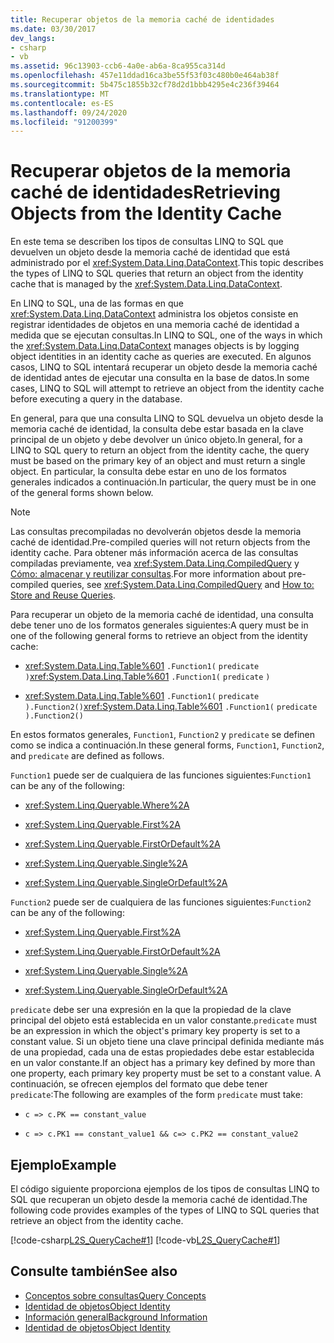 ```yaml
---
title: Recuperar objetos de la memoria caché de identidades
ms.date: 03/30/2017
dev_langs:
- csharp
- vb
ms.assetid: 96c13903-ccb6-4a0e-ab6a-8ca955ca314d
ms.openlocfilehash: 457e11ddad16ca3be55f53f03c480b0e464ab38f
ms.sourcegitcommit: 5b475c1855b32cf78d2d1bbb4295e4c236f39464
ms.translationtype: MT
ms.contentlocale: es-ES
ms.lasthandoff: 09/24/2020
ms.locfileid: "91200399"
---
```

# <a name="retrieving-objects-from-the-identity-cache"></a><span data-ttu-id="09869-102">Recuperar objetos de la memoria caché de identidades</span><span class="sxs-lookup"><span data-stu-id="09869-102">Retrieving Objects from the Identity Cache</span></span>

<span data-ttu-id="09869-103">En este tema se describen los tipos de consultas LINQ to SQL que devuelven un objeto desde la memoria caché de identidad que está administrado por el <xref:System.Data.Linq.DataContext>.</span><span class="sxs-lookup"><span data-stu-id="09869-103">This topic describes the types of LINQ to SQL queries that return an object from the identity cache that is managed by the <xref:System.Data.Linq.DataContext>.</span></span>  
  
 <span data-ttu-id="09869-104">En LINQ to SQL, una de las formas en que <xref:System.Data.Linq.DataContext> administra los objetos consiste en registrar identidades de objetos en una memoria caché de identidad a medida que se ejecutan consultas.</span><span class="sxs-lookup"><span data-stu-id="09869-104">In LINQ to SQL, one of the ways in which the <xref:System.Data.Linq.DataContext> manages objects is by logging object identities in an identity cache as queries are executed.</span></span> <span data-ttu-id="09869-105">En algunos casos, LINQ to SQL intentará recuperar un objeto desde la memoria caché de identidad antes de ejecutar una consulta en la base de datos.</span><span class="sxs-lookup"><span data-stu-id="09869-105">In some cases, LINQ to SQL will attempt to retrieve an object from the identity cache before executing a query in the database.</span></span>  
  
 <span data-ttu-id="09869-106">En general, para que una consulta LINQ to SQL devuelva un objeto desde la memoria caché de identidad, la consulta debe estar basada en la clave principal de un objeto y debe devolver un único objeto.</span><span class="sxs-lookup"><span data-stu-id="09869-106">In general, for a LINQ to SQL query to return an object from the identity cache, the query must be based on the primary key of an object and must return a single object.</span></span> <span data-ttu-id="09869-107">En particular, la consulta debe estar en uno de los formatos generales indicados a continuación.</span><span class="sxs-lookup"><span data-stu-id="09869-107">In particular, the query must be in one of the general forms shown below.</span></span>  
  
> [!NOTE]
> <span data-ttu-id="09869-108">Las consultas precompiladas no devolverán objetos desde la memoria caché de identidad.</span><span class="sxs-lookup"><span data-stu-id="09869-108">Pre-compiled queries will not return objects from the identity cache.</span></span> <span data-ttu-id="09869-109">Para obtener más información acerca de las consultas compiladas previamente, vea <xref:System.Data.Linq.CompiledQuery> y [Cómo: almacenar y reutilizar consultas](how-to-store-and-reuse-queries.md).</span><span class="sxs-lookup"><span data-stu-id="09869-109">For more information about pre-compiled queries, see <xref:System.Data.Linq.CompiledQuery> and [How to: Store and Reuse Queries](how-to-store-and-reuse-queries.md).</span></span>  
  
 <span data-ttu-id="09869-110">Para recuperar un objeto de la memoria caché de identidad, una consulta debe tener uno de los formatos generales siguientes:</span><span class="sxs-lookup"><span data-stu-id="09869-110">A query must be in one of the following general forms to retrieve an object from the identity cache:</span></span>  
  
- <span data-ttu-id="09869-111"><xref:System.Data.Linq.Table%601> `.Function1(` `predicate` `)`</span><span class="sxs-lookup"><span data-stu-id="09869-111"><xref:System.Data.Linq.Table%601> `.Function1(` `predicate` `)`</span></span>  
  
- <span data-ttu-id="09869-112"><xref:System.Data.Linq.Table%601> `.Function1(` `predicate` `).Function2()`</span><span class="sxs-lookup"><span data-stu-id="09869-112"><xref:System.Data.Linq.Table%601> `.Function1(` `predicate` `).Function2()`</span></span>  
  
 <span data-ttu-id="09869-113">En estos formatos generales, `Function1`, `Function2` y `predicate` se definen como se indica a continuación.</span><span class="sxs-lookup"><span data-stu-id="09869-113">In these general forms, `Function1`, `Function2`, and `predicate` are defined as follows.</span></span>  
  
 <span data-ttu-id="09869-114">`Function1` puede ser de cualquiera de las funciones siguientes:</span><span class="sxs-lookup"><span data-stu-id="09869-114">`Function1` can be any of the following:</span></span>  
  
- <xref:System.Linq.Queryable.Where%2A>  
  
- <xref:System.Linq.Queryable.First%2A>  
  
- <xref:System.Linq.Queryable.FirstOrDefault%2A>  
  
- <xref:System.Linq.Queryable.Single%2A>  
  
- <xref:System.Linq.Queryable.SingleOrDefault%2A>  
  
 <span data-ttu-id="09869-115">`Function2` puede ser de cualquiera de las funciones siguientes:</span><span class="sxs-lookup"><span data-stu-id="09869-115">`Function2` can be any of the following:</span></span>  
  
- <xref:System.Linq.Queryable.First%2A>  
  
- <xref:System.Linq.Queryable.FirstOrDefault%2A>  
  
- <xref:System.Linq.Queryable.Single%2A>  
  
- <xref:System.Linq.Queryable.SingleOrDefault%2A>  
  
 <span data-ttu-id="09869-116">`predicate` debe ser una expresión en la que la propiedad de la clave principal del objeto está establecida en un valor constante.</span><span class="sxs-lookup"><span data-stu-id="09869-116">`predicate` must be an expression in which the object's primary key property is set to a constant value.</span></span> <span data-ttu-id="09869-117">Si un objeto tiene una clave principal definida mediante más de una propiedad, cada una de estas propiedades debe estar establecida en un valor constante.</span><span class="sxs-lookup"><span data-stu-id="09869-117">If an object has a primary key defined by more than one property, each primary key property must be set to a constant value.</span></span> <span data-ttu-id="09869-118">A continuación, se ofrecen ejemplos del formato que debe tener `predicate`:</span><span class="sxs-lookup"><span data-stu-id="09869-118">The following are examples of the form `predicate` must take:</span></span>  
  
- `c => c.PK == constant_value`  
  
- `c => c.PK1 == constant_value1 && c=> c.PK2 == constant_value2`  
  
## <a name="example"></a><span data-ttu-id="09869-119">Ejemplo</span><span class="sxs-lookup"><span data-stu-id="09869-119">Example</span></span>  

 <span data-ttu-id="09869-120">El código siguiente proporciona ejemplos de los tipos de consultas LINQ to SQL que recuperan un objeto desde la memoria caché de identidad.</span><span class="sxs-lookup"><span data-stu-id="09869-120">The following code provides examples of the types of LINQ to SQL queries that retrieve an object from the identity cache.</span></span>  
  
 [!code-csharp[L2S_QueryCache#1](../../../../../../samples/snippets/csharp/VS_Snippets_Data/l2s_querycache/cs/program.cs#1)]
 [!code-vb[L2S_QueryCache#1](../../../../../../samples/snippets/visualbasic/VS_Snippets_Data/l2s_querycache/vb/module1.vb#1)]  
  
## <a name="see-also"></a><span data-ttu-id="09869-121">Consulte también</span><span class="sxs-lookup"><span data-stu-id="09869-121">See also</span></span>

- [<span data-ttu-id="09869-122">Conceptos sobre consultas</span><span class="sxs-lookup"><span data-stu-id="09869-122">Query Concepts</span></span>](query-concepts.md)
- [<span data-ttu-id="09869-123">Identidad de objetos</span><span class="sxs-lookup"><span data-stu-id="09869-123">Object Identity</span></span>](object-identity.md)
- [<span data-ttu-id="09869-124">Información general</span><span class="sxs-lookup"><span data-stu-id="09869-124">Background Information</span></span>](background-information.md)
- [<span data-ttu-id="09869-125">Identidad de objetos</span><span class="sxs-lookup"><span data-stu-id="09869-125">Object Identity</span></span>](object-identity.md)
